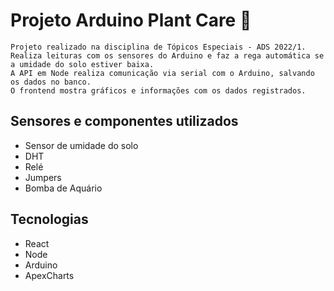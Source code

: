 # Projeto Arduino Plant Care 🌱
    Projeto realizado na disciplina de Tópicos Especiais - ADS 2022/1.
    Realiza leituras com os sensores do Arduino e faz a rega automática se a umidade do solo estiver baixa. 
    A API em Node realiza comunicação via serial com o Arduino, salvando os dados no banco. 
    O frontend mostra gráficos e informações com os dados registrados. 

## Sensores e componentes utilizados
- Sensor de umidade do solo
- DHT
- Relé
- Jumpers
- Bomba de Aquário

## Tecnologias
- React
- Node
- Arduino
- ApexCharts

<!-- ## Observações
O código em Arduino -->
